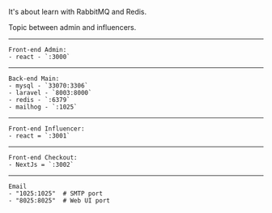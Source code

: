 It's about learn with RabbitMQ and Redis.

Topic between admin and influencers.

---------------------------
    Front-end Admin:
    - react - `:3000`
---------------------------
    Back-end Main:
    - mysql - `33070:3306`
    - laravel - `8003:8000`
    - redis - `:6379`
    - mailhog - `:1025`
---------------------------
    Front-end Influencer:
    - react = `:3001`
---------------------------
    Front-end Checkout:
    - NextJs = `:3002`
---------------------------
    Email
    - "1025:1025"  # SMTP port
    - "8025:8025"  # Web UI port
